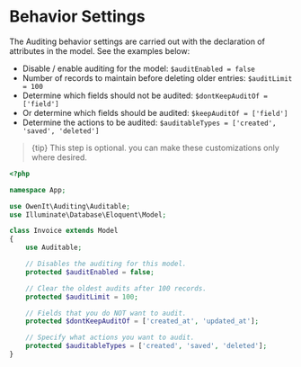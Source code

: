 # Behavior Settings

The Auditing behavior settings are carried out with the declaration of attributes in the model. See the examples below:

* Disable / enable auditing for the model: `$auditEnabled = false`
* Number of records to maintain before deleting older entries: `$auditLimit = 100`
* Determine which fields should not be audited: `$dontKeepAuditOf = ['field']`
* Or determine which fields should be audited: `$keepAuditOf = ['field']`
* Determine the actions to be audited: `$auditableTypes = ['created', 'saved', 'deleted']`

> {tip} This step is optional. you can make these customizations only where desired.

```php
<?php

namespace App;

use OwenIt\Auditing\Auditable;
use Illuminate\Database\Eloquent\Model;

class Invoice extends Model 
{
    use Auditable;

    // Disables the auditing for this model.
    protected $auditEnabled = false;

    // Clear the oldest audits after 100 records.
    protected $auditLimit = 100; 

    // Fields that you do NOT want to audit.
    protected $dontKeepAuditOf = ['created_at', 'updated_at'];

    // Specify what actions you want to audit.
    protected $auditableTypes = ['created', 'saved', 'deleted'];
}
```
